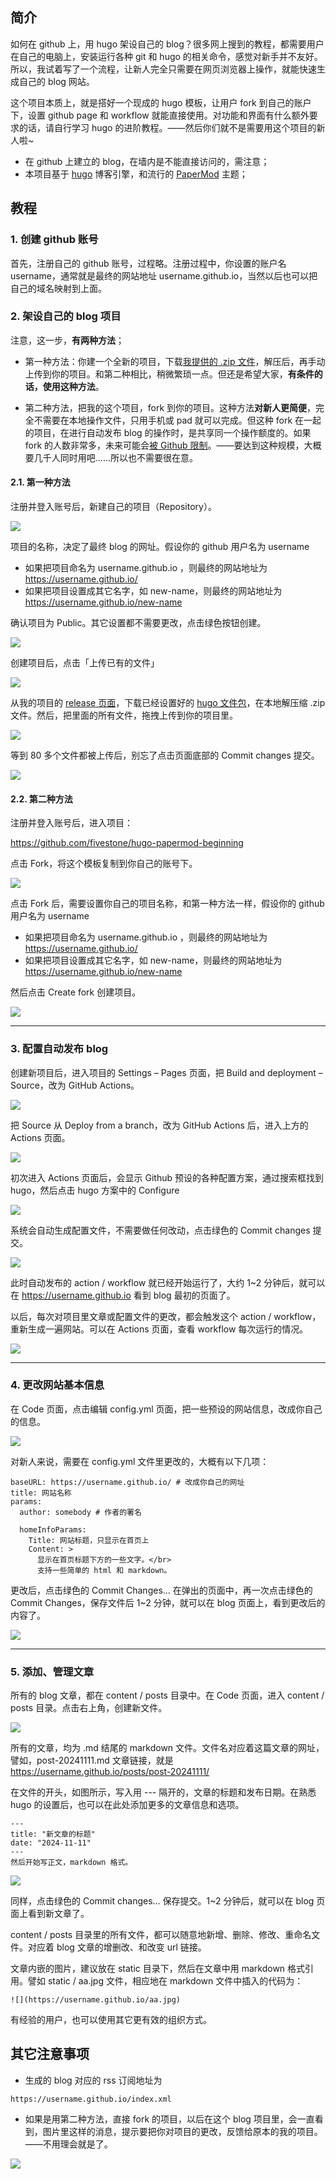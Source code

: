 ## 简介

如何在 github 上，用 hugo 架设自己的 blog？很多网上搜到的教程，都需要用户在自己的电脑上，安装运行各种 git 和 hugo 的相关命令，感觉对新手并不友好。所以，我试着写了一个流程，让新人完全只需要在网页浏览器上操作，就能快速生成自己的 blog 网站。

这个项目本质上，就是搭好一个现成的 hugo 模板，让用户 fork 到自己的账户下，设置 github page 和 workflow 就能直接使用。对功能和界面有什么额外要求的话，请自行学习 hugo 的进阶教程。——然后你们就不是需要用这个项目的新人啦~

- 在 github 上建立的 blog，在墙内是不能直接访问的，需注意；
- 本项目基于 [hugo](https://github.com/gohugoio/hugo) 博客引擎，和流行的 [PaperMod](https://github.com/adityatelange/hugo-PaperMod) 主题；

## 教程

### 1. 创建 github 账号
首先，注册自己的 github 账号，过程略。注册过程中，你设置的账户名 username，通常就是最终的网站地址 username.github.io，当然以后也可以把自己的域名映射到上面。

### 2. 架设自己的 blog 项目

注意，这一步，**有两种方法**；

- 第一种方法：你建一个全新的项目，下载[我提供的 .zip 文件](https://github.com/fivestone/hugo-papermod-beginning/releases)，解压后，再手动上传到你的项目。和第二种相比，稍微繁琐一点。但还是希望大家，**有条件的话，使用这种方法**。

- 第二种方法，把我的这个项目，fork 到你的项目。这种方法**对新人更简便**，完全不需要在本地操作文件，只用手机或 pad 就可以完成。但这种 fork 在一起的项目，在进行自动发布 blog 的操作时，是共享同一个操作额度的。如果 fork 的人数非常多，未来可能会[被 Github 限制](https://github.com/LSPosed/MagiskOnWSALocal)。——要达到这种规模，大概要几千人同时用吧……所以也不需要很在意。

#### 2.1. 第一种方法

注册并登入账号后，新建自己的项目（Repository）。

![](https://blog.fivest.one/wp-content/uploads/20241111-30.jpg)

项目的名称，决定了最终 blog 的网址。假设你的 github 用户名为 username

- 如果把项目命名为 username.github.io ，则最终的网站地址为
https://username.github.io/
- 如果把项目设置成其它名字，如 new-name，则最终的网站地址为
https://username.github.io/new-name

确认项目为 Public。其它设置都不需要更改，点击绿色按钮创建。

![](https://blog.fivest.one/wp-content/uploads/20241111-31.jpg)

创建项目后，点击「上传已有的文件」

![](https://blog.fivest.one/wp-content/uploads/20241111-32.jpg)

从我的项目的 [release 页面](https://github.com/fivestone/hugo-papermod-beginning/releases)，下载已经设置好的 [hugo 文件包](https://github.com/fivestone/hugo-papermod-beginning/releases/download/1.0/fivestone-hugo-papermod-beginning-1.0.zip)，在本地解压缩 .zip 文件。然后，把里面的所有文件，拖拽上传到你的项目里。

![](https://blog.fivest.one/wp-content/uploads/20241111-33.jpg)

等到 80 多个文件都被上传后，别忘了点击页面底部的 Commit changes 提交。

![](https://blog.fivest.one/wp-content/uploads/20241111-34.jpg)

#### 2.2. 第二种方法

注册并登入账号后，进入项目：

https://github.com/fivestone/hugo-papermod-beginning

点击 Fork，将这个模板复制到你自己的账号下。

![](https://blog.fivest.one/wp-content/uploads/20241111-01.jpg)

点击 Fork 后，需要设置你自己的项目名称，和第一种方法一样，假设你的 github 用户名为 username

- 如果把项目命名为 username.github.io ，则最终的网站地址为
https://username.github.io/
- 如果把项目设置成其它名字，如 new-name，则最终的网站地址为
https://username.github.io/new-name

然后点击 Create fork 创建项目。

![](https://blog.fivest.one/wp-content/uploads/20241111-02.jpg)

---

### 3. 配置自动发布 blog

创建新项目后，进入项目的 Settings – Pages 页面，把 Build and deployment – Source，改为 GitHub Actions。

![](https://blog.fivest.one/wp-content/uploads/20241111-03.jpg)

把 Source 从 Deploy from a branch，改为 GitHub Actions 后，进入上方的 Actions 页面。

![](https://blog.fivest.one/wp-content/uploads/20241111-04.jpg)

初次进入 Actions 页面后，会显示 Github 预设的各种配置方案，通过搜索框找到 hugo，然后点击 hugo 方案中的 Configure

![](https://blog.fivest.one/wp-content/uploads/20241111-35.jpg)

系统会自动生成配置文件，不需要做任何改动，点击绿色的 Commit changes 提交。

![](https://blog.fivest.one/wp-content/uploads/20241111-36.jpg)

此时自动发布的 action / workflow 就已经开始运行了，大约 1~2 分钟后，就可以在
https://username.github.io 看到 blog 最初的页面了。

以后，每次对项目里文章或配置文件的更改，都会触发这个 action / workflow，重新生成一遍网站。可以在 Actions 页面，查看 workflow 每次运行的情况。

![](https://blog.fivest.one/wp-content/uploads/20241111-37.jpg)

---

### 4. 更改网站基本信息

在 Code 页面，点击编辑 config.yml 页面，把一些预设的网站信息，改成你自己的信息。

![](https://blog.fivest.one/wp-content/uploads/20241111-09.jpg)

对新人来说，需要在 config.yml 文件里更改的，大概有以下几项：

```
baseURL: https://username.github.io/ # 改成你自己的网址
title: 网站名称
params:
  author: somebody # 作者的署名

  homeInfoParams:
    Title: 网站标题，只显示在首页上
    Content: >
      显示在首页标题下方的一些文字。</br>
      支持一些简单的 html 和 markdown。
```

更改后，点击绿色的 Commit Changes… 在弹出的页面中，再一次点击绿色的 Commit Changes，保存文件后 1~2 分钟，就可以在 blog 页面上，看到更改后的内容了。

![](https://blog.fivest.one/wp-content/uploads/20241111-10.jpg)

---

### 5. 添加、管理文章

所有的 blog 文章，都在 content / posts 目录中。在 Code 页面，进入 content / posts 目录。点击右上角，创建新文件。

![](https://blog.fivest.one/wp-content/uploads/20241111-11.jpg)

所有的文章，均为 .md 结尾的 markdown 文件。文件名对应着这篇文章的网址，譬如，post-20241111.md 文章链接，就是
https://username.github.io/posts/post-20241111/

在文件的开头，如图所示，写入用 --- 隔开的，文章的标题和发布日期。在熟悉 hugo 的设置后，也可以在此处添加更多的文章信息和选项。

```
---
title: "新文章的标题"
date: "2024-11-11"
---
然后开始写正文，markdown 格式。
```

![](https://blog.fivest.one/wp-content/uploads/20241111-12.jpg)

同样，点击绿色的 Commit changes… 保存提交。1~2 分钟后，就可以在 blog 页面上看到新文章了。

content / posts 目录里的所有文件，都可以随意地新增、删除、修改、重命名文件。对应着 blog 文章的增删改、和改变 url 链接。

文章内嵌的图片，建议放在 static 目录下，然后在文章中用 markdown 格式引用。譬如 static / aa.jpg 文件，相应地在 markdown 文件中插入的代码为：

```
![](https://username.github.io/aa.jpg)
```

有经验的用户，也可以使用其它更有效的组织方式。

## 其它注意事项

- 生成的 blog 对应的 rss 订阅地址为
```
https://username.github.io/index.xml
```

- 如果是用第二种方法，直接 fork 的项目，以后在这个 blog 项目里，会一直看到，图片里这样的消息，提示要把你对项目的更改，反馈给原本的我的项目。——不用理会就是了。

![](https://blog.fivest.one/wp-content/uploads/20241111-14.jpg)